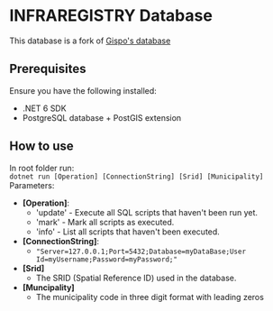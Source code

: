 # INFRAREGISTRY Database
This database is a fork of [Gispo's database](https://github.com/GispoCoding/infraO-open)

## Prerequisites
Ensure you have the following installed:
- .NET 6 SDK
- PostgreSQL database + PostGIS extension

## How to use
In root folder run:  
`dotnet run [Operation] [ConnectionString] [Srid] [Municipality]`  
Parameters:  
* **[Operation]**:  
  - 'update' - Execute all SQL scripts that haven't been run yet.
  - 'mark' - Mark all scripts as executed.
  - 'info' - List all scripts that haven't been executed.
* **[ConnectionString]**:  
  * `"Server=127.0.0.1;Port=5432;Database=myDataBase;User Id=myUsername;Password=myPassword;"`  
* **[Srid]**
  * The SRID (Spatial Reference ID) used in the database.
* **[Muncipality]**
  * The municipality code in three digit format with leading zeros
